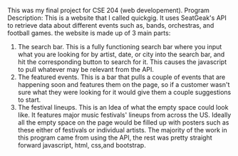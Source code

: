 This was my final project for CSE 204 (web developement).
Program Description:
This is a website that I called quickgig.
It uses SeatGeak's API to retrieve data about different events such as, bands, orchestras, and football games.
the website is made up of 3 main parts:
1. The search bar. This is a fully functioning search bar where you input what you are looking for by artist, date, or city into the search bar,
and hit the corresponding button to search for it. This causes the javascript to pull whatever may be relevant from the API.
2. The featured events. This is a bar that pulls a couple of events that are happening soon and features them on the page, so if a customer wasn't sure 
what they were looking for it would give them a couple suggestions to start.
3. The festival lineups. This is an Idea of what the empty space could look like. It features major music festivals' lineups from across the US. 
Ideally all the empty space on the page would be filled up with posters such as these either of festivals or individual artists.
The majority of the work in this program came from using the API, the rest was pretty straight forward javascript, html, css,and bootstrap.
